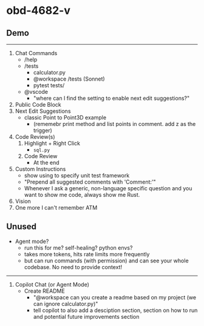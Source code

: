 # obd-4682-v

## Demo
---
1. Chat Commands
   - /help
   - /tests
      - calculator.py
      - @workspace /tests (Sonnet)
      - pytest tests/ <!-- (remove add max float if it appears) -->
   - @vscode
      - "where can I find the setting to enable next edit suggestions?"
1. Public Code Block
1. Next Edit Suggestions
   - classic Point to Point3D example
      - (rememebr print method and list points in comment. add z as the trigger)
1. Code Review(s)
   1. Highlight + Right Click
      - `sql.py`
   1. Code Review
      - At the end
1. Custom Instructions
   - show using to specify unit test framework
   - "Prepend all suggested comments with 'Comment:'"
   - Whenever I ask a generic, non-language specific question and you want to show me code, always show me Rust.
1. Vision
1. One more I can't remember ATM

Unused
---
- Agent mode?
   - run this for me? self-healing? python envs?
   - takes more tokens, hits rate limits more frequently
   - but can run commands (with permission) and can see your whole codebase. No need to provide context!



---

1. Copilot Chat (or Agent Mode)
      - Create README
        - "@workspace can you create a readme based on my project (we can ignore calculator.py)"
        - tell copilot to also add a desciption section, section on how to run and potential future improvements section
